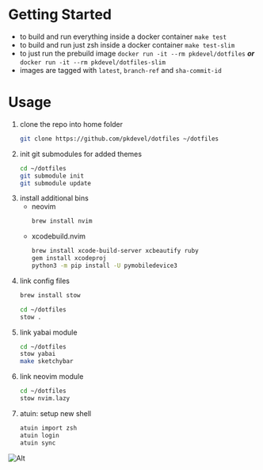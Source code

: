 # Getting Started

- to build and run everything inside a docker container
  `make test`
- to build and run just zsh inside a docker container
  `make test-slim`
- to just run the prebuild image
  `docker run -it --rm pkdevel/dotfiles`
  ___or___
  `docker run -it --rm pkdevel/dotfiles-slim`
- images are tagged with `latest`, `branch-ref` and `sha-commit-id`

# Usage

1. clone the repo into home folder
   ```sh
   git clone https://github.com/pkdevel/dotfiles ~/dotfiles
   ```
1. init git submodules for added themes
   ```sh
   cd ~/dotfiles
   git submodule init
   git submodule update
   ```
1. install additional bins
   - neovim
     ```sh
     brew install nvim
     ```
   - xcodebuild.nvim
     ```sh
     brew install xcode-build-server xcbeautify ruby
     gem install xcodeproj
     python3 -m pip install -U pymobiledevice3
     ```
1. link config files
   ```sh
   brew install stow

   cd ~/dotfiles
   stow .
   ```
1. link yabai module
   ```sh
   cd ~/dotfiles
   stow yabai
   make sketchybar
   ```
1. link neovim module
   ```sh
   cd ~/dotfiles
   stow nvim.lazy
   ```
1. atuin: setup new shell
   ```sh
   atuin import zsh
   atuin login
   atuin sync
   ```

![Alt](https://repobeats.axiom.co/api/embed/71ef88603eac36b1f029a1754c2337abcb73934d.svg "Repobeats analytics image")
